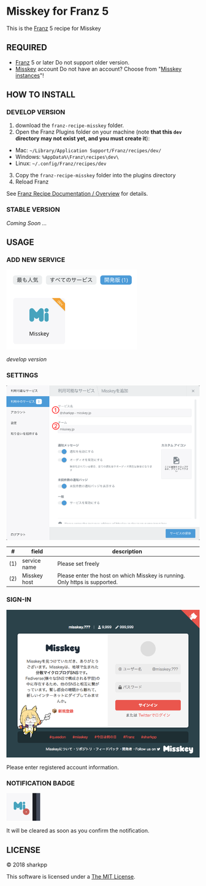 # Misskey for Franz 5

This is the [Franz](https://meetfranz.com/) 5 recipe for Misskey

## REQUIRED

* [Franz](https://meetfranz.com/) 5 or later
  Do not support older version.
* [Misskey](https://joinmisskey.github.io/) account
  Do not have an account?
  Choose from "[Misskey instances](https://joinmisskey.github.io/ja/wiki/instances/#others)"!

## HOW TO INSTALL

### DEVELOP VERSION

1. download the `franz-recipe-misskey` folder.
2. Open the Franz Plugins folder on your machine (note **that this `dev` directory may not exist yet, and you must create it**):
  * Mac: `~/Library/Application Support/Franz/recipes/dev/`
  * Windows: `%AppData%\Franz\recipes\dev\`
  * Linux: `~/.config/Franz/recipes/dev`
3. Copy the `franz-recipe-misskey` folder into the plugins directory
4. Reload Franz

See [Franz Recipe Documentation / Overview](https://github.com/meetfranz/plugins/blob/master/docs/integration.md)
 for details.

### STABLE VERSION

*Coming Soon ...*

## USAGE

### ADD NEW SERVICE

![](docs/add-service.png)

*develop version*

### SETTINGS

![](docs/add-service-settings.png)

| # | field | description |
|-|-|-|
| (1) | service name | Please set freely |
| (2) | Misskey host | Please enter the host on which Misskey is running. Only https is supported. |

### SIGN-IN

![](docs/misskey-signin.png)

Please enter registered account information.

### NOTIFICATION BADGE

![](docs/notification-badge-example.png)

It will be cleared as soon as you confirm the notification.

## LICENSE

&copy; 2018 sharkpp

This software is licensed under a [The MIT License](http://opensource.org/licenses/MIT).
